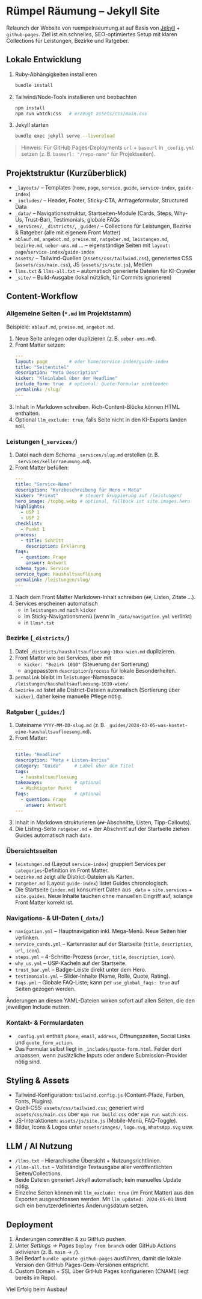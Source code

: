 # Rümpel Räumung – Jekyll Site

Relaunch der Website von ruempelraeumung.at auf Basis von [Jekyll](https://jekyllrb.com/) + `github-pages`. Ziel ist ein schnelles, SEO-optimiertes Setup mit klaren Collections für Leistungen, Bezirke und Ratgeber.

## Lokale Entwicklung

1. Ruby-Abhängigkeiten installieren
   ```bash
   bundle install
   ```
2. Tailwind/Node-Tools installieren und beobachten
   ```bash
   npm install
   npm run watch:css   # erzeugt assets/css/main.css
   ```
3. Jekyll starten
   ```bash
   bundle exec jekyll serve --livereload
   ```

> Hinweis: Für GitHub Pages-Deployments `url` + `baseurl` in `_config.yml` setzen (z. B. `baseurl: "/repo-name"` für Projektseiten).

## Projektstruktur (Kurzüberblick)

- `_layouts/` – Templates (`home`, `page`, `service`, `guide`, `service-index`, `guide-index`)
- `_includes/` – Header, Footer, Sticky-CTA, Anfrageformular, Structured Data
- `_data/` – Navigationsstruktur, Startseiten-Module (Cards, Steps, Why-Us, Trust-Bar), Testimonials, globale FAQs
- `_services/`, `_districts/`, `_guides/` – Collections für Leistungen, Bezirke & Ratgeber (alle mit eigenem Front Matter)
- `ablauf.md`, `angebot.md`, `preise.md`, `ratgeber.md`, `leistungen.md`, `bezirke.md`, `ueber-uns.md` … – eigenständige Seiten mit `layout: page`/`service-index`/`guide-index`
- `assets/` – Tailwind-Quellen (`assets/css/tailwind.css`), generiertes CSS (`assets/css/main.css`), JS (`assets/js/site.js`), Medien
- `llms.txt` & `llms-all.txt` – automatisch generierte Dateien für KI-Crawler
- `_site/` – Build-Ausgabe (lokal nützlich, für Commits ignorieren)

## Content-Workflow

### Allgemeine Seiten (`*.md` im Projektstamm)

Beispiele: `ablauf.md`, `preise.md`, `angebot.md`.

1. Neue Seite anlegen oder duplizieren (z. B. `ueber-uns.md`).
2. Front Matter setzen:
   ```yaml
   ---
   layout: page        # oder home/service-index/guide-index
   title: "Seitentitel"
   description: "Meta Description"
   kicker: "Kleinlabel über der Headline"
   include_form: true  # optional: Quote-Formular einblenden
   permalink: /slug/
   ---
   ```
3. Inhalt in Markdown schreiben. Rich-Content-Blöcke können HTML enthalten.
4. Optional `llm_exclude: true`, falls Seite nicht in den KI-Exports landen soll.

### Leistungen (`_services/`)

1. Datei nach dem Schema `_services/slug.md` erstellen (z. B. `_services/kellerraeumung.md`).
2. Front Matter befüllen:
   ```yaml
   ---
   title: "Service-Name"
   description: "Kurzbeschreibung für Hero + Meta"
   kicker: "Privat"        # steuert Gruppierung auf /leistungen/
   hero_image: /topbg.webp # optional, fallback ist site.images.hero
   highlights:
     - USP 1
     - USP 2
   checklist:
     - Punkt 1
   process:
     - title: Schritt
       description: Erklärung
   faqs:
     - question: Frage
       answer: Antwort
   schema_type: Service
   service_type: Haushaltsauflösung
   permalink: /leistungen/slug/
   ---
   ```
3. Nach dem Front Matter Markdown-Inhalt schreiben (`##`, Listen, Zitate …).
4. Services erscheinen automatisch
   - in `leistungen.md` nach `kicker`
   - im Sticky-Navigationsmenü (wenn in `_data/navigation.yml` verlinkt)
   - in `llms*.txt`

### Bezirke (`_districts/`)

1. Datei `_districts/haushaltsaufloesung-10xx-wien.md` duplizieren.
2. Front Matter wie bei Services, aber mit
   - `kicker: "Bezirk 1010"` (Steuerung der Sortierung)
   - angepasstem `description`/`process` für lokale Besonderheiten.
3. `permalink` bleibt im `leistungen`-Namespace: `/leistungen/haushaltsaufloesung-1010-wien/`.
4. `bezirke.md` listet alle District-Dateien automatisch (Sortierung über `kicker`), daher keine manuelle Pflege nötig.

### Ratgeber (`_guides/`)

1. Dateiname `YYYY-MM-DD-slug.md` (z. B. `_guides/2024-03-05-was-kostet-eine-haushaltsaufloesung.md`).
2. Front Matter:
   ```yaml
   ---
   title: "Headline"
   description: "Meta + Listen-Anriss"
   category: "Guide"     # Label über dem Titel
   tags:
     - haushaltsaufloesung
   takeaways:            # optional
     - Wichtigster Punkt
   faqs:                 # optional
     - question: Frage
       answer: Antwort
   ---
   ```
3. Inhalt in Markdown strukturieren (`##`-Abschnitte, Listen, Tipp-Callouts).
4. Die Listing-Seite `ratgeber.md` + der Abschnitt auf der Startseite ziehen Guides automatisch nach `date`.

### Übersichtsseiten

- `leistungen.md` (Layout `service-index`) gruppiert Services per `categories`-Definition im Front Matter.
- `bezirke.md` zeigt alle District-Dateien als Karten.
- `ratgeber.md` (Layout `guide-index`) listet Guides chronologisch.
- Die Startseite (`index.md`) konsumiert Daten aus `_data` + `site.services` + `site.guides`. Neue Inhalte tauchen ohne manuellen Eingriff auf, solange Front Matter korrekt ist.

### Navigations- & UI-Daten (`_data/`)

- `navigation.yml` – Hauptnavigation inkl. Mega-Menü. Neue Seiten hier verlinken.
- `service_cards.yml` – Kartenraster auf der Startseite (`title`, `description`, `url`, `icon`).
- `steps.yml` – 4-Schritte-Prozess (`order`, `title`, `description`, `icon`).
- `why_us.yml` – USP-Kacheln auf der Startseite.
- `trust_bar.yml` – Badge-Leiste direkt unter dem Hero.
- `testimonials.yml` – Slider-Inhalte (Name, Rolle, Quote, Rating).
- `faqs.yml` – Globale FAQ-Liste; kann per `use_global_faqs: true` auf Seiten gezogen werden.

Änderungen an diesen YAML-Dateien wirken sofort auf allen Seiten, die den jeweiligen Include nutzen.

### Kontakt- & Formulardaten

- `_config.yml` enthält `phone`, `email`, `address`, Öffnungszeiten, Social Links und `quote_form_action`.
- Das Formular selbst liegt in `_includes/quote-form.html`. Felder dort anpassen, wenn zusätzliche Inputs oder andere Submission-Provider nötig sind.

## Styling & Assets

- Tailwind-Konfiguration: `tailwind.config.js` (Content-Pfade, Farben, Fonts, Plugins).
- Quell-CSS: `assets/css/tailwind.css`; generiert wird `assets/css/main.css` über `npm run build:css` oder `npm run watch:css`.
- JS-Interaktionen: `assets/js/site.js` (Mobile-Menü, FAQ-Toggle).
- Bilder, Icons & Logos unter `assets/images/`, `logo.svg`, `WhatsApp.svg` usw.

## LLM / AI Nutzung

- `/llms.txt` – Hierarchische Übersicht + Nutzungsrichtlinien.
- `/llms-all.txt` – Vollständige Textausgabe aller veröffentlichten Seiten/Collections.
- Beide Dateien generiert Jekyll automatisch; kein manuelles Update nötig.
- Einzelne Seiten können mit `llm_exclude: true` (im Front Matter) aus den Exporten ausgeschlossen werden. Mit `llm_updated: 2024-05-01` lässt sich ein benutzerdefiniertes Änderungsdatum setzen.

## Deployment

1. Änderungen committen & zu GitHub pushen.
2. Unter *Settings → Pages* `Deploy from branch` oder GitHub Actions aktivieren (z. B. `main` → `/`).
3. Bei Bedarf `bundle update github-pages` ausführen, damit die lokale Version den GitHub Pages-Gem-Versionen entspricht.
4. Custom Domain + SSL über GitHub Pages konfigurieren (CNAME liegt bereits im Repo).

Viel Erfolg beim Ausbau!
